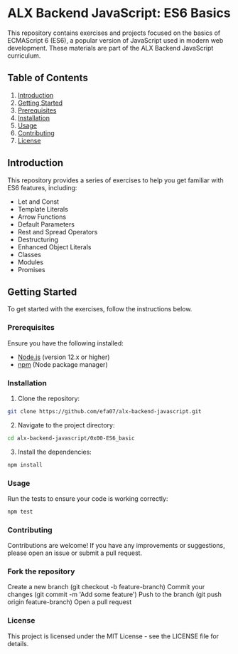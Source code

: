 # ALX Backend JavaScript: ES6 Basics

This repository contains exercises and projects focused on the basics of ECMAScript 6 (ES6), a popular version of JavaScript used in modern web development. These materials are part of the ALX Backend JavaScript curriculum.

## Table of Contents

1. [Introduction](#introduction)
2. [Getting Started](#getting-started)
3. [Prerequisites](#prerequisites)
4. [Installation](#installation)
5. [Usage](#usage)
6. [Contributing](#contributing)
7. [License](#license)

## Introduction

This repository provides a series of exercises to help you get familiar with ES6 features, including:

- Let and Const
- Template Literals
- Arrow Functions
- Default Parameters
- Rest and Spread Operators
- Destructuring
- Enhanced Object Literals
- Classes
- Modules
- Promises

## Getting Started

To get started with the exercises, follow the instructions below.

### Prerequisites

Ensure you have the following installed:

- [Node.js](https://nodejs.org/) (version 12.x or higher)
- [npm](https://www.npmjs.com/) (Node package manager)

### Installation

1. Clone the repository:

```bash
git clone https://github.com/efa07/alx-backend-javascript.git
```
2. Navigate to the project directory:
```bash
cd alx-backend-javascript/0x00-ES6_basic
```
3. Install the dependencies:
```bash
npm install
```
### Usage
Run the tests to ensure your code is working correctly:
```bash
npm test
```
### Contributing
Contributions are welcome! If you have any improvements or suggestions, please open an issue or submit a pull request.

### Fork the repository
Create a new branch (git checkout -b feature-branch)
Commit your changes (git commit -m 'Add some feature')
Push to the branch (git push origin feature-branch)
Open a pull request
### License
This project is licensed under the MIT License - see the LICENSE file for details.


